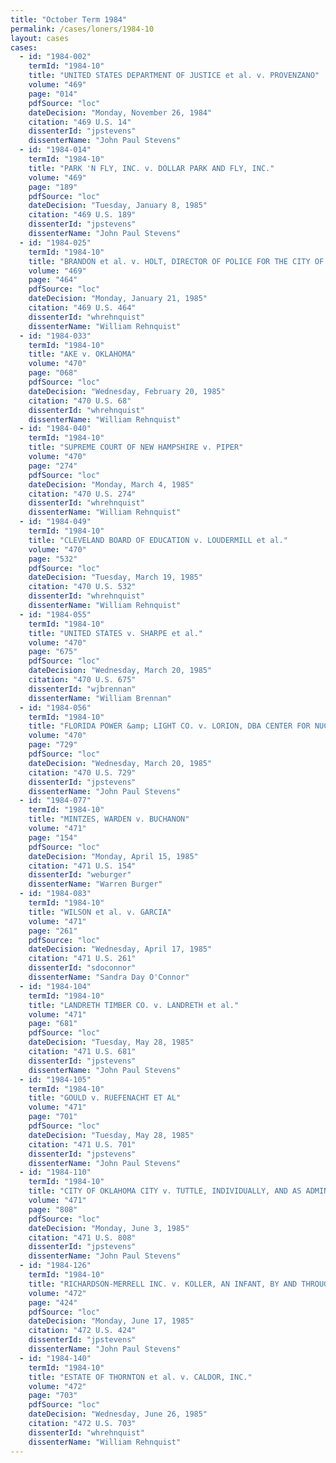 ```yaml
---
title: "October Term 1984"
permalink: /cases/loners/1984-10
layout: cases
cases:
  - id: "1984-002"
    termId: "1984-10"
    title: "UNITED STATES DEPARTMENT OF JUSTICE et al. v. PROVENZANO"
    volume: "469"
    page: "014"
    pdfSource: "loc"
    dateDecision: "Monday, November 26, 1984"
    citation: "469 U.S. 14"
    dissenterId: "jpstevens"
    dissenterName: "John Paul Stevens"
  - id: "1984-014"
    termId: "1984-10"
    title: "PARK 'N FLY, INC. v. DOLLAR PARK AND FLY, INC."
    volume: "469"
    page: "189"
    pdfSource: "loc"
    dateDecision: "Tuesday, January 8, 1985"
    citation: "469 U.S. 189"
    dissenterId: "jpstevens"
    dissenterName: "John Paul Stevens"
  - id: "1984-025"
    termId: "1984-10"
    title: "BRANDON et al. v. HOLT, DIRECTOR OF POLICE FOR THE CITY OF MEMPHIS, et al."
    volume: "469"
    page: "464"
    pdfSource: "loc"
    dateDecision: "Monday, January 21, 1985"
    citation: "469 U.S. 464"
    dissenterId: "whrehnquist"
    dissenterName: "William Rehnquist"
  - id: "1984-033"
    termId: "1984-10"
    title: "AKE v. OKLAHOMA"
    volume: "470"
    page: "068"
    pdfSource: "loc"
    dateDecision: "Wednesday, February 20, 1985"
    citation: "470 U.S. 68"
    dissenterId: "whrehnquist"
    dissenterName: "William Rehnquist"
  - id: "1984-040"
    termId: "1984-10"
    title: "SUPREME COURT OF NEW HAMPSHIRE v. PIPER"
    volume: "470"
    page: "274"
    pdfSource: "loc"
    dateDecision: "Monday, March 4, 1985"
    citation: "470 U.S. 274"
    dissenterId: "whrehnquist"
    dissenterName: "William Rehnquist"
  - id: "1984-049"
    termId: "1984-10"
    title: "CLEVELAND BOARD OF EDUCATION v. LOUDERMILL et al."
    volume: "470"
    page: "532"
    pdfSource: "loc"
    dateDecision: "Tuesday, March 19, 1985"
    citation: "470 U.S. 532"
    dissenterId: "whrehnquist"
    dissenterName: "William Rehnquist"
  - id: "1984-055"
    termId: "1984-10"
    title: "UNITED STATES v. SHARPE et al."
    volume: "470"
    page: "675"
    pdfSource: "loc"
    dateDecision: "Wednesday, March 20, 1985"
    citation: "470 U.S. 675"
    dissenterId: "wjbrennan"
    dissenterName: "William Brennan"
  - id: "1984-056"
    termId: "1984-10"
    title: "FLORIDA POWER &amp; LIGHT CO. v. LORION, DBA CENTER FOR NUCLEAR RESPONSIBILITY, et al."
    volume: "470"
    page: "729"
    pdfSource: "loc"
    dateDecision: "Wednesday, March 20, 1985"
    citation: "470 U.S. 729"
    dissenterId: "jpstevens"
    dissenterName: "John Paul Stevens"
  - id: "1984-077"
    termId: "1984-10"
    title: "MINTZES, WARDEN v. BUCHANON"
    volume: "471"
    page: "154"
    pdfSource: "loc"
    dateDecision: "Monday, April 15, 1985"
    citation: "471 U.S. 154"
    dissenterId: "weburger"
    dissenterName: "Warren Burger"
  - id: "1984-083"
    termId: "1984-10"
    title: "WILSON et al. v. GARCIA"
    volume: "471"
    page: "261"
    pdfSource: "loc"
    dateDecision: "Wednesday, April 17, 1985"
    citation: "471 U.S. 261"
    dissenterId: "sdoconnor"
    dissenterName: "Sandra Day O'Connor"
  - id: "1984-104"
    termId: "1984-10"
    title: "LANDRETH TIMBER CO. v. LANDRETH et al."
    volume: "471"
    page: "681"
    pdfSource: "loc"
    dateDecision: "Tuesday, May 28, 1985"
    citation: "471 U.S. 681"
    dissenterId: "jpstevens"
    dissenterName: "John Paul Stevens"
  - id: "1984-105"
    termId: "1984-10"
    title: "GOULD v. RUEFENACHT ET AL"
    volume: "471"
    page: "701"
    pdfSource: "loc"
    dateDecision: "Tuesday, May 28, 1985"
    citation: "471 U.S. 701"
    dissenterId: "jpstevens"
    dissenterName: "John Paul Stevens"
  - id: "1984-110"
    termId: "1984-10"
    title: "CITY OF OKLAHOMA CITY v. TUTTLE, INDIVIDUALLY, AND AS ADMINISTRATRIX OF THE ESTATE OF TUTTLE"
    volume: "471"
    page: "808"
    pdfSource: "loc"
    dateDecision: "Monday, June 3, 1985"
    citation: "471 U.S. 808"
    dissenterId: "jpstevens"
    dissenterName: "John Paul Stevens"
  - id: "1984-126"
    termId: "1984-10"
    title: "RICHARDSON-MERRELL INC. v. KOLLER, AN INFANT, BY AND THROUGH KOLLER ET UX., HER NATURAL GUARDIANS, et al."
    volume: "472"
    page: "424"
    pdfSource: "loc"
    dateDecision: "Monday, June 17, 1985"
    citation: "472 U.S. 424"
    dissenterId: "jpstevens"
    dissenterName: "John Paul Stevens"
  - id: "1984-140"
    termId: "1984-10"
    title: "ESTATE OF THORNTON et al. v. CALDOR, INC."
    volume: "472"
    page: "703"
    pdfSource: "loc"
    dateDecision: "Wednesday, June 26, 1985"
    citation: "472 U.S. 703"
    dissenterId: "whrehnquist"
    dissenterName: "William Rehnquist"
---
```


